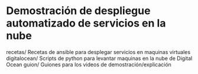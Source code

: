 # Demostración de despliegue automatizado de servicios en la nube

recetas/ Recetas de ansible para desplegar servicios en maquinas virtuales
digitalocean/ Scripts de python para levantar maquinas en la nube de Digital Ocean
guion/ Guiones para los videos de demostración/explicación
